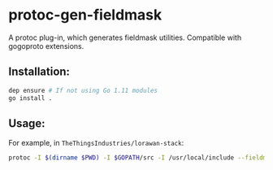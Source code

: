 # protoc-gen-fieldmask

A protoc plug-in, which generates fieldmask utilities. Compatible with gogoproto extensions.

## Installation:

```sh
dep ensure # If not using Go 1.11 modules
go install .
```

## Usage:

For example, in `TheThingsIndustries/lorawan-stack`:

```sh
protoc -I $(dirname $PWD) -I $GOPATH/src -I /usr/local/include --fieldmask_out=$GOPATH/src $PWD/api/*.proto
```

